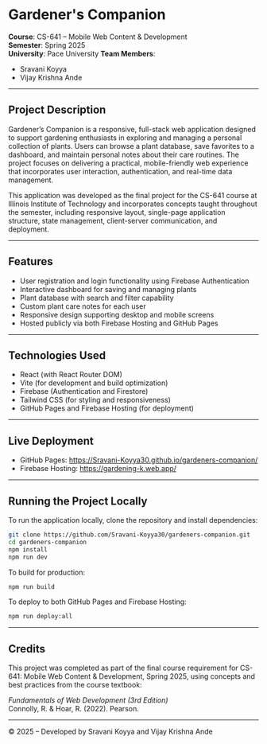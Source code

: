 # Gardener's Companion

**Course**: CS-641 – Mobile Web Content & Development  
**Semester**: Spring 2025  
**University**: Pace University
**Team Members**:  
- Sravani Koyya  
- Vijay Krishna Ande  

---

## Project Description

Gardener’s Companion is a responsive, full-stack web application designed to support gardening enthusiasts in exploring and managing a personal collection of plants. Users can browse a plant database, save favorites to a dashboard, and maintain personal notes about their care routines. The project focuses on delivering a practical, mobile-friendly web experience that incorporates user interaction, authentication, and real-time data management.

This application was developed as the final project for the CS-641 course at Illinois Institute of Technology and incorporates concepts taught throughout the semester, including responsive layout, single-page application structure, state management, client-server communication, and deployment.

---

## Features

- User registration and login functionality using Firebase Authentication
- Interactive dashboard for saving and managing plants
- Plant database with search and filter capability
- Custom plant care notes for each user
- Responsive design supporting desktop and mobile screens
- Hosted publicly via both Firebase Hosting and GitHub Pages

---

## Technologies Used

- React (with React Router DOM)
- Vite (for development and build optimization)
- Firebase (Authentication and Firestore)
- Tailwind CSS (for styling and responsiveness)
- GitHub Pages and Firebase Hosting (for deployment)

---

## Live Deployment

- GitHub Pages: https://Sravani-Koyya30.github.io/gardeners-companion/  
- Firebase Hosting: https://gardening-k.web.app/

---

## Running the Project Locally

To run the application locally, clone the repository and install dependencies:

```bash
git clone https://github.com/Sravani-Koyya30/gardeners-companion.git
cd gardeners-companion
npm install
npm run dev
```

To build for production:

```bash
npm run build
```

To deploy to both GitHub Pages and Firebase Hosting:

```bash
npm run deploy:all
```

---

## Credits

This project was completed as part of the final course requirement for CS-641: Mobile Web Content & Development, Spring 2025, using concepts and best practices from the course textbook:

*Fundamentals of Web Development (3rd Edition)*  
Connolly, R. & Hoar, R. (2022). Pearson.

---

© 2025 – Developed by Sravani Koyya and Vijay Krishna Ande
